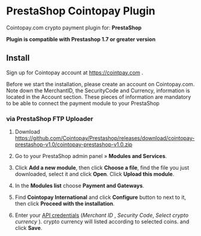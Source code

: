 # PrestaShop Cointopay Plugin

Cointopay.com crypto payment plugin for: **PrestaShop**

**Plugin is compatible with Prestashop 1.7 or greater version**

## Install

Sign up for Cointopay account at <https://cointpay.com> .

Before we start the installation, please create an account on Cointopay.com. Note down the MerchantID, the SecurityCode and Currency, information is located in the Account section. These pieces of information are mandatory to be able to connect the payment module to your PrestaShop

### via PrestaShop FTP Uploader

1. Download <https://github.com/Cointopay/Prestashop/releases/download/cointopay-prestashop-v1.0/cointopay-prestashop-v1.0.zip>

2. Go to your PrestaShop admin panel » **Modules and Services**.

3. Click **Add a new module**, then click **Choose a file**, find the file you just downloaded, select it and click **Open**. Click **Upload this module**.

4. In the **Modules list** choose **Payment and Gateways**.

5. Find **Cointopay International** and click **Configure** button to next to it, then click **Proceed with the installation**.

6. Enter your [API credentials](https://cointopay.com) (*Merchant ID* , *Security Code*, *Select crypto currency* ). crypto currency will listed according to selected coins. and click **Save**.